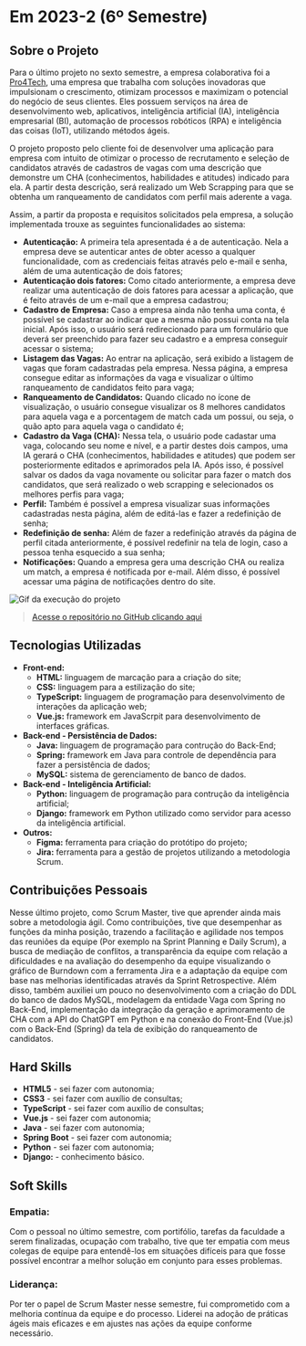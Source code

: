 # Em 2023-2 (6º Semestre)

## Sobre o Projeto

Para o último projeto no sexto semestre, a empresa colaborativa foi a [Pro4Tech](https://www.pro4tech.com.br/), uma empresa que trabalha com soluções inovadoras que impulsionam o crescimento, otimizam processos e maximizam o potencial do negócio de seus clientes. Eles possuem serviços na área de desenvolvimento web, aplicativos, inteligência artificial (IA), inteligência empresarial (BI), automação de processos robóticos (RPA) e inteligência das coisas (IoT), utilizando métodos ágeis.

O projeto proposto pelo cliente foi de desenvolver uma aplicação para empresa com intuito de otimizar o processo de recrutamento e seleção de candidatos através de cadastros de vagas com uma descrição que demonstre um CHA (conhecimentos, habilidades e atitudes) indicado para ela. A partir desta descrição, será realizado um Web Scrapping para que se obtenha um ranqueamento de candidatos com perfil mais aderente a vaga.

Assim, a partir da proposta e requisitos solicitados pela empresa, a solução implementada trouxe as seguintes funcionalidades ao sistema:

* **Autenticação:** A primeira tela apresentada é a de autenticação. Nela a empresa deve se autenticar antes de obter acesso a qualquer funcionalidade, com as credenciais feitas através pelo e-mail e senha, além de uma autenticação de dois fatores;
* **Autenticação dois fatores:** Como citado anteriormente, a empresa deve realizar uma autenticação de dois fatores para acessar a aplicação, que é feito através de um e-mail que a empresa cadastrou; 
* **Cadastro de Empresa:** Caso a empresa ainda não tenha uma conta, é possível se cadastrar ao indicar que a mesma não possui conta na tela inicial. Após isso, o usuário será redirecionado para um formulário que deverá ser preenchido para fazer seu cadastro e a empresa conseguir acessar o sistema;
* **Listagem das Vagas:** Ao entrar na aplicação, será exibido a listagem de vagas que foram cadastradas pela empresa. Nessa página, a empresa consegue editar as informações da vaga e visualizar o último ranqueamento de candidatos feito para vaga;
* **Ranqueamento de Candidatos:** Quando clicado no ícone de visualização, o usuário consegue visualizar os 8 melhores candidatos para aquela vaga e a porcentagem de match cada um possui, ou seja, o quão apto para aquela vaga o candidato é; 
* **Cadastro da Vaga (CHA):** Nessa tela, o usuário pode cadastar uma vaga, colocando seu nome e nível, e a partir destes dois campos, uma IA gerará o CHA (conhecimentos, habilidades e atitudes) que podem ser posteriormente editados e aprimorados pela IA. Após isso, é possível salvar os dados da vaga novamente ou solicitar para fazer o match dos candidatos, que será realizado o web scrapping e selecionados os melhores perfis para vaga;
* **Perfil:** Também é possível a empresa visualizar suas informações cadastradas nesta página, além de editá-las e fazer a redefinição de senha;
* **Redefinição de senha:** Além de fazer a redefinição através da página de perfil citada anteriormente, é possível redefinir na tela de login, caso a pessoa tenha esquecido a sua senha;
* **Notificações:** Quando a empresa gera uma descrição CHA ou realiza um match, a empresa é notificada por e-mail. Além disso, é possível acessar uma página de notificações dentro do site.

![Gif da execução do projeto](../img/6-semestre.gif)

> [Acesse o repositório no GitHub clicando aqui](https://github.com/Inodevs-6/Inodevs-doc)

## Tecnologias Utilizadas

* **Front-end:** 
    - **HTML:** linguagem de marcação para a criação do site;
    - **CSS:** linguagem para a estilização do site;
    - **TypeScript:** linguagem de programação para desenvolvimento de interações da aplicação web;
    - **Vue.js:** framework em JavaScrpit para desenvolvimento de interfaces gráficas.
* **Back-end - Persistência de Dados:** 
    - **Java:** linguagem de programação para contrução do Back-End;
    - **Spring:** framework em Java para controle de dependência para fazer a persistência de dados;
    - **MySQL:** sistema de gerenciamento de banco de dados.
* **Back-end - Inteligência Artificial:** 
    - **Python:** linguagem de programação para contrução da inteligência artificial;
    - **Django:** framework em Python utilizado como servidor para acesso da inteligência artificial.
* **Outros:** 
    - **Figma:** ferramenta para criação do protótipo do projeto;
    - **Jira:** ferramenta para a gestão de projetos utilizando a metodologia Scrum.

## Contribuições Pessoais

Nesse último projeto, como Scrum Master, tive que aprender ainda mais sobre a metodologia ágil. Como contribuições, tive que desempenhar as funções da minha posição, trazendo a facilitação e agilidade nos tempos das reuniões da equipe (Por exemplo na Sprint Planning e Daily Scrum), a busca de mediação de conflitos, a transparência da equipe com relação a dificuldades e na avaliação do desempenho da equipe visualizando o gráfico de Burndown com a ferramenta Jira e a adaptação da equipe com base nas melhorias identificadas através da Sprint Retrospective. Além disso, também auxiliei um pouco no desenvolvimento com a criação do DDL do banco de dados MySQL, modelagem da entidade Vaga com Spring no Back-End, implementação da integração da geração e aprimoramento de CHA com a API do ChatGPT em Python e na conexão do Front-End (Vue.js) com o Back-End (Spring) da tela de exibição do ranqueamento de candidatos.

## Hard Skills

* **HTML5** - sei fazer com autonomia;
* **CSS3** - sei fazer com auxílio de consultas;
* **TypeScript** - sei fazer com auxílio de consultas;
* **Vue.js** - sei fazer com autonomia;
* **Java** - sei fazer com autonomia;
* **Spring Boot** - sei fazer com autonomia;
* **Python** - sei fazer com autonomia;
* **Django:** - conhecimento básico.

## Soft Skills

### Empatia:

Com o pessoal no último semestre, com portifólio, tarefas da faculdade a serem finalizadas, ocupação com trabalho, tive que ter empatia com meus colegas de equipe para entendê-los em situações difíceis para que fosse possível encontrar a melhor solução em conjunto para esses problemas.

### Liderança:

Por ter o papel de Scrum Master nesse semestre, fui comprometido com a melhoria contínua da equipe e do processo. Liderei na adoção de práticas ágeis mais eficazes e em ajustes nas ações da equipe conforme necessário.